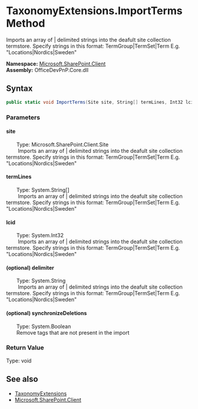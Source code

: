 # TaxonomyExtensions.ImportTerms Method  
 Imports an array of | delimited strings into the deafult site collection termstore. Specify strings in this format: TermGroup|TermSet|Term E.g. "Locations|Nordics|Sweden"   

**Namespace:** [Microsoft.SharePoint.Client](Microsoft.SharePoint.Client.md)  
**Assembly:** OfficeDevPnP.Core.dll  
## Syntax
```C#
public static void ImportTerms(Site site, String[] termLines, Int32 lcid, String delimiter, Boolean synchronizeDeletions)
```
### Parameters
#### site  
&emsp;&emsp;Type: Microsoft.SharePoint.Client.Site  
&emsp;&emsp; Imports an array of | delimited strings into the deafult site collection termstore. Specify strings in this format: TermGroup|TermSet|Term E.g. "Locations|Nordics|Sweden"   

  

#### termLines  
&emsp;&emsp;Type: System.String[]  
&emsp;&emsp; Imports an array of | delimited strings into the deafult site collection termstore. Specify strings in this format: TermGroup|TermSet|Term E.g. "Locations|Nordics|Sweden"   

  

#### lcid  
&emsp;&emsp;Type: System.Int32  
&emsp;&emsp; Imports an array of | delimited strings into the deafult site collection termstore. Specify strings in this format: TermGroup|TermSet|Term E.g. "Locations|Nordics|Sweden"   

  

#### (optional) delimiter  
&emsp;&emsp;Type: System.String  
&emsp;&emsp; Imports an array of | delimited strings into the deafult site collection termstore. Specify strings in this format: TermGroup|TermSet|Term E.g. "Locations|Nordics|Sweden"   

  

#### (optional) synchronizeDeletions  
&emsp;&emsp;Type: System.Boolean  
&emsp;&emsp;Remove tags that are not present in the import  

  

### Return Value
Type: void  

## See also
- [TaxonomyExtensions](Microsoft.SharePoint.Client.TaxonomyExtensions.md) 
- [Microsoft.SharePoint.Client](Microsoft.SharePoint.Client.md) 
